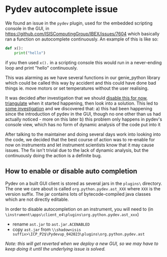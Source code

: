 # Pydev autocomplete issue

We found an issue in the `pydev` plugin, used for the embedded scripting console in the GUI, in https://github.com/ISISComputingGroup/IBEX/issues/7604 which basically ran a function on autocomplete continuously. An example of this is like so: 

```python 
def x():
    print("hello")
```

if you then used `x().` in a scripting console this would run in a never-ending loop and print "hello" continuously. 

This was alarming as we have several functions in our genie_python library which could be called this way by accident and this could have done bad things ie. move motors or set temperatures without the user realising. 

It was decided after investigation that we should [disable this for now](https://github.com/ISISComputingGroup/Pydev/pull/4), [triangulate](https://github.com/ISISComputingGroup/IBEX/issues/7850) when it started happening, then look into a solution. This led to [some investigation](https://github.com/ISISComputingGroup/IBEX/issues/7898) and we discovered that: 
a) this had been happening since the introduction of pydev in the GUI, though no one other than us had actually noticed - more on this later
b) this problem only happens in pydev's console view, which has no form of dynamic analysis of the code put into it

After talking to the maintainer and doing several days work into looking into the code, we decided that the best course of action was to re-enable for now on instruments and let instrument scientists know that it may cause issues. The fix isn't trivial due to the lack of dynamic analysis, but the continuously doing the action is a definite bug.

## How to enable or disable auto completion
Pydev on a built GUI client is stored as several jars in the `plugins\` directory. The one we care about is called `org.python.pydev.ast_XXX` where `XXX` is the version suffix. The jar contains lots of bytecode-compiled java classes which are not directly editable. 

In order to disable autocompletion on an instrument, you will need to (in `\instrument\apps\client_e4\plugins\org.python.pydev.ast_xxx`)

- rename `ast.jar` to `ast.jar.ACENABLED`
- copy `ast.jar` from `\\shadow<isis suffix>\ICP_P2$\Pydevup_042023\plugins\org.python.pydev.ast`

_Note: this will get reverted when we deploy a new GUI, so we may have to keep doing it until the underlying issue is solved._

